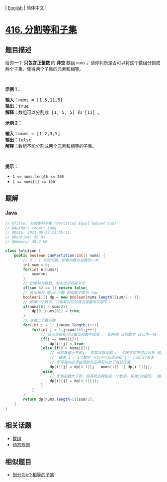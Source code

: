 
| [English](README_EN.md) | 简体中文 |

# [416. 分割等和子集](https://leetcode.cn//problems/partition-equal-subset-sum/)

## 题目描述

<p>给你一个 <strong>只包含正整数 </strong>的 <strong>非空 </strong>数组 <code>nums</code> 。请你判断是否可以将这个数组分割成两个子集，使得两个子集的元素和相等。</p>

<p> </p>

<p><strong>示例 1：</strong></p>

<pre>
<strong>输入：</strong>nums = [1,5,11,5]
<strong>输出：</strong>true
<strong>解释：</strong>数组可以分割成 [1, 5, 5] 和 [11] 。</pre>

<p><strong>示例 2：</strong></p>

<pre>
<strong>输入：</strong>nums = [1,2,3,5]
<strong>输出：</strong>false
<strong>解释：</strong>数组不能分割成两个元素和相等的子集。
</pre>

<p> </p>

<p><strong>提示：</strong></p>

<ul>
	<li><code>1 <= nums.length <= 200</code></li>
	<li><code>1 <= nums[i] <= 100</code></li>
</ul>


## 题解


### Java

```Java
// @Title: 分割等和子集 (Partition Equal Subset Sum)
// @Author: robert.sunq
// @Date: 2021-06-22 23:55:11
// @Runtime: 56 ms
// @Memory: 39.2 MB

class Solution {
    public boolean canPartition(int[] nums) {
        // 0 - 1 背包问题，即拿的数为总数的一半
        int sum = 0;
        for(int n:nums){
            sum+=n;
        }
        // 如果和为奇数，则永远不可能平分
        if(sum %2 == 1) return false;
        // 表示和为 前col个数 的和能不能为 row
        boolean[][] dp = new boolean[nums.length][sum/2 + 1];
        // 即第一个数字，只有其对应的背包容量可以容下；
        if(nums[0] < sum/2){
            dp[0][nums[0]] = true;
        }
        // 从第二个数开始
        for(int i = 1; i<nums.length;i++){
            for(int j = 1;j<sum/2+1;j++){
                // 表示当前和可以由当前数字组成 ， 即两块 当前数字 自己为一块
                if(j == nums[i]){
                    dp[i][j] = true;
                }else if(j > nums[i]){
                    // 当前数值小于和j， 则其状态与前 i- 个数字可不可以达到 和j 
                    //  或者 i - 1个数字 可以不可以达到和 j - num[i]有关
                    // 即背包内必须由足够的空间可以放下当前元素
                    dp[i][j] = dp[i-1][j - nums[i]] || dp[i-1][j]; 
                }else{
                    // 即当前数大于和，则其状态呢和前一个数字，和为j的相同。 相当于背包放不下了
                    dp[i][j] = dp[i-1][j];
                }
            }
        }
        return dp[nums.length-1][sum/2];
    }
}
```



## 相关话题

- [数组](https://leetcode.cn//tag/array)
- [动态规划](https://leetcode.cn//tag/dynamic-programming)

## 相似题目


- [划分为k个相等的子集](../partition-to-k-equal-sum-subsets/README.md)
